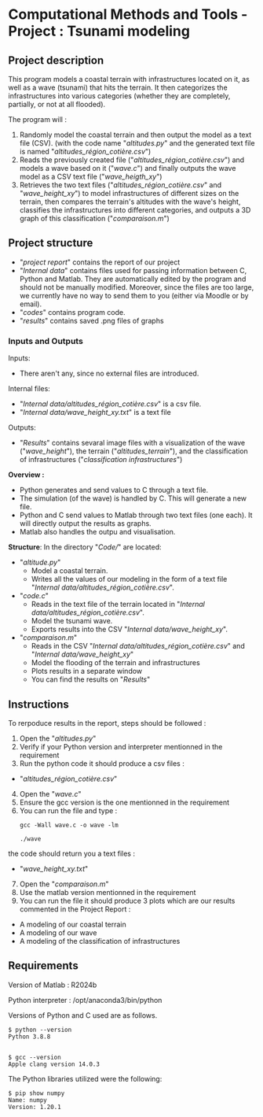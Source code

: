 # Computational Methods and Tools - Project : Tsunami modeling

## Project description 

This program models a coastal terrain with infrastructures located on it, as well as a wave (tsunami) that hits the terrain. It then categorizes the infrastructures into various categories (whether they are completely, partially, or not at all flooded).

The program will : 
1. Randomly model the coastal terrain and then output the model as a text file (CSV). (with the code name "*altitudes.py*" and the generated text file is named "*altitudes_région_cotière.csv*") 
2. Reads the previously created file ("*altitudes_région_cotière.csv*") and models a wave based on it ("*wave.c*") and finally outputs the wave model as a CSV text file ("*wave_heigth_xy*")
3. Retrieves the two text files ("*altitudes_région_cotière.csv*" and "*wave_height_xy*") to model infrastructures of different sizes on the terrain, then compares the terrain's altitudes with the wave's height, classifies the infrastructures into different categories, and outputs a 3D graph of this classification ("*comparaison.m*")

## Project structure 
- "*project report*" contains the report of our project 
- "*Internal data*" contains files used for passing information between C, Python and Matlab. They are automatically edited by the program and should not be manually modified. Moreover, since the files are too large, we currently have no way to send them to you (either via Moodle or by email).
- "*codes*" contains program code. 
- "*results*" contains saved .png files of graphs

### Inputs and Outputs 

Inputs: 
- There aren't any, since no external files are introduced.

Internal files: 
- "*Internal data/altitudes_région_cotière.csv*" is a csv file.
- "*Internal data/wave_height_xy.txt*" is a text file 

Outputs:
- "*Results*" contains sevaral image files with a visualization of the wave ("*wave_height*"), the terrain ("*altitudes_terrain*"), and the classification of infrastructures ("*classification infrastructures*")

**Overview :**
- Python generates and send values to C through a text file. 
- The simulation (of the wave) is handled by C. This will generate a new file.
- Python and C send values to Matlab through two text files (one each). It will directly output the results as graphs.
- Matlab also handles the outpu and visualisation.

**Structure**: In the directory "*Code/*" are located:
- "*altitude.py*"
    - Model a coastal terrain.
    - Writes all the values of our modeling in the form of a text file "*Internal data/altitudes_région_cotière.csv*".
- "*code.c*"
    - Reads in the text file of the terrain located in "*Internal data/altitudes_région_cotière.csv*".
    - Model the tsunami wave.
    - Exports results into the CSV "*Internal data/wave_height_xy*".
- "*comparaison.m*"
    - Reads in the CSV "*Internal data/altitudes_région_cotière.csv*" and "*Internal data/wave_height_xy*"
    - Model the flooding of the terrain and infrastructures 
    - Plots results in a separate window 
    - You can find the results on "*Results*"




## Instructions 
To rerpoduce results in the report, steps should be followed :
1. Open the "*altitudes.py*" 
2. Verify if your Python version and interpreter mentionned in the requirement 
3. Run the python code it should produce a csv files : 
- "*altitudes_région_cotière.csv*"

4. Open the "*wave.c*"
5. Ensure the gcc version is the one mentionned in the requirement 
6. You can run the file and type :
    ```
    gcc -Wall wave.c -o wave -lm
    ```
    ```
    ./wave
    ```
the code should return you a text files :
- "*wave_height_xy.txt*"

7. Open the "*comparaison.m*"
8. Use the matlab version mentionned in the requirement
9. You can run the file it should produce 3 plots which are our results commented in the Project Report :
- A modeling of our coastal terrain
- A modeling of our wave
- A modeling of the classification of infrastructures


## Requirements 

Version of Matlab : R2024b

Python interpreter : /opt/anaconda3/bin/python

Versions of Python and C used are as follows.
```
$ python --version
Python 3.8.8


$ gcc --version
Apple clang version 14.0.3
```
The Python libraries utilized were the following:
```
$ pip show numpy
Name: numpy
Version: 1.20.1

```


